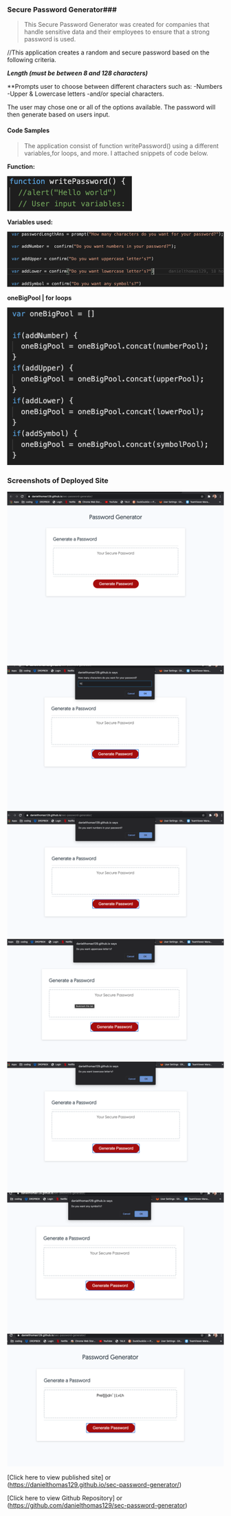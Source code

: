 ### **Secure Password Generator**###

> This Secure Password Generator was created for companies that handle sensitive data and their employees to ensure that a strong password is used. 

//This application creates a random and secure password based on the following criteria. 

***Length (must be between 8 and 128 characters)***

**Prompts user to choose between different characters such as: 
-Numbers 
-Upper & Lowercase letters 
-and/or special characters. 

The user may chose one or all of the options available.
The password will then generate based on users input.


#### **Code Samples**

>The application consist of 
function writePassword() using a different variables,for loops, and more. I attached snippets of code below. 

**Function:**

![alternativetext](Assets/function.png)

**Variables used:**

![alternativetext](Assets/varTypes.png)

**oneBigPool | for loops**

![alternativetext](Assets/forpool.png)

### **Screenshots of Deployed Site** ###

![alternativetext](Assets/PWDGEN.png)
![alternativetext](Assets/count.png)
![alternativetext](Assets/numbers.png)
![alternativetext](Assets/up.png)
![alternativetext](Assets/low.png)
![alternativetext](Assets/Sym.png)
![alternativetext](Assets/Final.png)



[Click here to view published site] or (https://danielthomas129.github.io/sec-password-generator/)




[Click here to view Github Repository] or (https://github.com/danielthomas129/sec-password-generator)
















